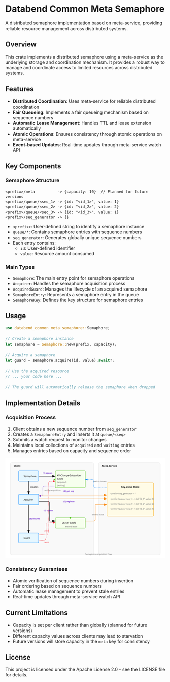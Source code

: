 # Databend Common Meta Semaphore

A distributed semaphore implementation based on meta-service, providing reliable resource management across distributed systems.

## Overview

This crate implements a distributed semaphore using a meta-service as the underlying storage and coordination mechanism. It provides a robust way to manage and coordinate access to limited resources across distributed systems.

## Features

- **Distributed Coordination**: Uses meta-service for reliable distributed coordination
- **Fair Queueing**: Implements a fair queueing mechanism based on sequence numbers
- **Automatic Lease Management**: Handles TTL and lease extension automatically
- **Atomic Operations**: Ensures consistency through atomic operations on meta-service
- **Event-based Updates**: Real-time updates through meta-service watch API

## Key Components

### Semaphore Structure

```text
<prefix>/meta          -> {capacity: 10}  // Planned for future versions
<prefix>/queue/<seq_1> -> {id: "<id_1>", value: 1}
<prefix>/queue/<seq_2> -> {id: "<id_2>", value: 2}
<prefix>/queue/<seq_3> -> {id: "<id_3>", value: 1}
<prefix>/seq_generator -> {}
```

- `<prefix>`: User-defined string to identify a semaphore instance
- `queue/*`: Contains semaphore entries with sequence numbers
- `seq_generator`: Generates globally unique sequence numbers
- Each entry contains:
  - `id`: User-defined identifier
  - `value`: Resource amount consumed

### Main Types

- `Semaphore`: The main entry point for semaphore operations
- `Acquirer`: Handles the semaphore acquisition process
- `AcquiredGuard`: Manages the lifecycle of an acquired semaphore
- `SemaphoreEntry`: Represents a semaphore entry in the queue
- `SemaphoreKey`: Defines the key structure for semaphore entries

## Usage

```rust
use databend_common_meta_semaphore::Semaphore;

// Create a semaphore instance
let semaphore = Semaphore::new(prefix, capacity);

// Acquire a semaphore
let guard = semaphore.acquire(id, value).await?;

// Use the acquired resource
// ... your code here ...

// The guard will automatically release the semaphore when dropped
```

## Implementation Details

### Acquisition Process

1. Client obtains a new sequence number from `seq_generator`
2. Creates a `SemaphoreEntry` and inserts it at `queue/<seq>`
3. Submits a watch request to monitor changes
4. Maintains local collections of `acquired` and `waiting` entries
5. Manages entries based on capacity and sequence order

![](semaphore_diagram.svg)

### Consistency Guarantees

- Atomic verification of sequence numbers during insertion
- Fair ordering based on sequence numbers
- Automatic lease management to prevent stale entries
- Real-time updates through meta-service watch API

## Current Limitations

- Capacity is set per client rather than globally (planned for future versions)
- Different capacity values across clients may lead to starvation
- Future versions will store capacity in the `meta` key for consistency

## License

This project is licensed under the Apache License 2.0 - see the LICENSE file for details.
